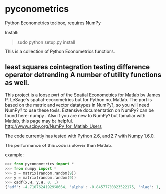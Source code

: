 pyconometrics
=============

Python Econometrics toolbox, requires NumPy

Install:
>sudo python setup.py install

This is a collection of Python Econometrics functions.

least squares
cointegration testing
difference operator
detrending
A number of utility functions as well.
----

This project is a loose port of the Spatial Econometrics for Matlab by James P. LeSage's spatial-econometrics but for Python not Matlab. The port is based on the matrix and vector datatypes in NumPy?, so you will need NumPy? to use these tools. Extensive documentation on NumPy? can be found here: numpy .
Also if you are new to NumPy? but famaliar with Matlab, this page may be helpful. http://www.scipy.org/NumPy_for_Matlab_Users

The code currently has tested with Python 2.6, and 2.7 with Numpy 1.6.0.   

The performance of this code is slower than Matlab.

example:
```python
>>> from pyconometrics import *
>>> from numpy import *
>>> x = matrix(random.random(9))
>>> y = matrix(random.random(9))
>>> cadf(x.H, y.H, 0, 1)
{'adf': -4.7107624192958664, 'alpha': -0.84577780823522175, 'nlag': 1, 'crit': matrix([[-4.02456, -3.40397, -3.08903, -0.99877, -0.63826,  0.09294]]), 'nvar': 1}
```
